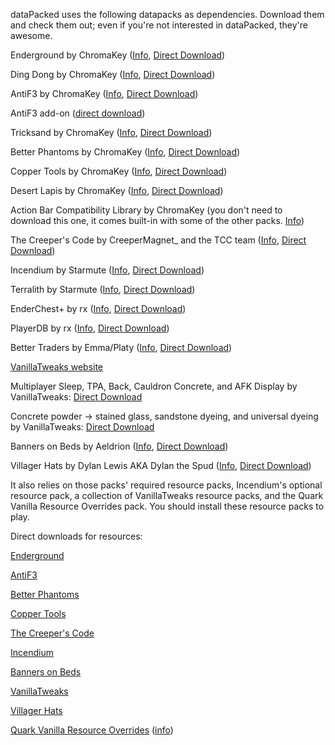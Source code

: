 dataPacked uses the following datapacks as dependencies. Download them and check them out; even if you're not interested in dataPacked, they're awesome.



Enderground by ChromaKey ([Info](https://www.planetminecraft.com/data-pack/enderground-5172181/), [Direct Download](https://www.planetminecraft.com/data-pack/enderground-5172181/download/file/14539620/))


Ding Dong by ChromaKey ([Info](https://www.planetminecraft.com/data-pack/ding-dong-4801059/), [Direct Download](https://www.planetminecraft.com/data-pack/ding-dong-4801059/download/mirror/618880/))


AntiF3 by ChromaKey ([Info](https://www.planetminecraft.com/data-pack/antif3/), [Direct Download](https://datapackcenter.com/projects/antif3.229/download))

AntiF3 add-on ([direct download](https://www.dropbox.com/s/drpqf8l4u0ll3sb/antif3%20addon.zip?dl=1))


Tricksand by ChromaKey ([Info](https://www.planetminecraft.com/data-pack/tricksand/), [Direct Download](https://www.planetminecraft.com/data-pack/tricksand/download/file/14716687/))


Better Phantoms by ChromaKey ([Info](https://www.planetminecraft.com/data-pack/better-phantoms-5165721/), [Direct Download](https://www.planetminecraft.com/data-pack/better-phantoms-5165721/download/file/14527698/))


Copper Tools by ChromaKey ([Info](https://www.planetminecraft.com/data-pack/copper-tools-5236284/), [Direct Download](https://www.planetminecraft.com/data-pack/copper-tools-5236284/download/file/14715556/))


Desert Lapis by ChromaKey ([Info](https://www.planetminecraft.com/data-pack/desert-lapis/), [Direct Download](https://www.planetminecraft.com/data-pack/desert-lapis/download/file/14715501/))


Action Bar Compatibility Library by ChromaKey (you don't need to download this one, it comes built-in with some of the other packs. [Info](https://datapackcenter.com/projects/the-action-bar-compatibility-abc-library.296/))


The Creeper's Code by CreeperMagnet_ and the TCC team ([Info](https://www.thecreeperscode.com/), [Direct Download](https://github.com/CreeperMagnet/the-creepers-code/releases/download/V0.5.1/TCC.Datapack.zip))


Incendium by Starmute ([Info](https://www.planetminecraft.com/data-pack/incendium-nether-expansion/), [Direct Download](https://www.planetminecraft.com/data-pack/incendium-nether-expansion/download/file/13306558/))


Terralith by Starmute ([Info](https://www.planetminecraft.com/data-pack/terralith-overworld-evolved-100-biomes-caves-and-more/), [Direct Download](https://www.planetminecraft.com/data-pack/terralith-overworld-evolved-100-biomes-caves-and-more/download/file/14707294/))


EnderChest+ by rx ([Info](https://www.planetminecraft.com/data-pack/enderchest-infinitely-expandable-enderchests), [Direct Download](https://github.com/rx-modules/EnderChestPlus/releases/download/v1.8/EnderChest+.v1.8.zip))

PlayerDB by rx ([Info](https://github.com/rx-modules/PlayerDB), [Direct Download](https://github.com/rx-modules/PlayerDB/releases/download/v1.2.0/PlayerDB.v1.2.0.zip))


Better Traders by Emma/Platy ([Info](https://www.curseforge.com/minecraft/customization/better-traders-datapack), [Direct Download](https://www.curseforge.com/minecraft/customization/better-traders-datapack/download/3194118))


[VanillaTweaks website](https://www.vanillatweaks.com)

Multiplayer Sleep, TPA, Back, Cauldron Concrete, and AFK Display by VanillaTweaks: [Direct Download](https://vanillatweaks.net/share#BkOCHR)

Concrete powder -> stained glass, sandstone dyeing, and universal dyeing by VanillaTweaks: [Direct Download](https://vanillatweaks.net/share/#xLtBKE)


Banners on Beds by Aeldrion ([Info](https://www.planetminecraft.com/data-pack/banners-on-beds/), [Direct Download](https://www.planetminecraft.com/data-pack/banners-on-beds/download/file/14021493/))


Villager Hats by Dylan Lewis AKA Dylan the Spud ([Info](https://www.planetminecraft.com/data-pack/villager-hats-cosmetics/), [Direct Download](https://www.dropbox.com/s/c37kduk2um4etxa/Villager%20Hats%20Resource%20Pack.zip?dl=0))



It also relies on those packs' required resource packs, Incendium's optional resource pack, a collection of VanillaTweaks resource packs, and the Quark Vanilla Resource Overrides pack. You should install these resource packs to play.


Direct downloads for resources:


[Enderground](https://www.planetminecraft.com/data-pack/enderground-5172181/download/file/14539623/)

[AntiF3](https://www.planetminecraft.com/data-pack/antif3/download/file/14654527/)

[Better Phantoms](https://www.planetminecraft.com/data-pack/better-phantoms-5165721/download/file/14521766/)

[Copper Tools](https://www.planetminecraft.com/data-pack/copper-tools-5236284/download/file/14715557/)

[The Creeper's Code](https://github.com/CreeperMagnet/the-creepers-code/releases/download/V0.5.1/TCC.Resourcepack.zip)

[Incendium](https://www.dropbox.com/s/2ky00z2ymrcrusj/Incendium%20-%20Optional%20Resource%20Pack.zip?dl=1)

[Banners on Beds](https://www.planetminecraft.com/data-pack/banners-on-beds/download/file/14021503/)

[VanillaTweaks](https://vanillatweaks.net/share#6F7iLk)

[Villager Hats](https://www.dropbox.com/s/c37kduk2um4etxa/Villager%20Hats%20Resource%20Pack.zip?dl=1)

[Quark Vanilla Resource Overrides](https://www.curseforge.com/minecraft/texture-packs/quark-vanilla-resource-overrides/download/3244350) ([info](https://www.curseforge.com/minecraft/texture-packs/quark-vanilla-resource-overrides))
